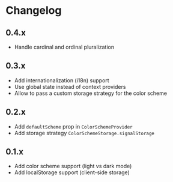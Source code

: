 # Changelog

## 0.4.x

  * Handle cardinal and ordinal pluralization

## 0.3.x

  * Add internationalization (i18n) support
  * Use global state instead of context providers
  * Allow to pass a custom storage strategy for the color scheme

## 0.2.x

  * Add `defaultScheme` prop in `ColorSchemeProvider`
  * Add storage strategy `ColorSchemeStorage.signalStorage`

## 0.1.x

  * Add color scheme support (light vs dark mode)
  * Add localStorage support (client-side storage)
